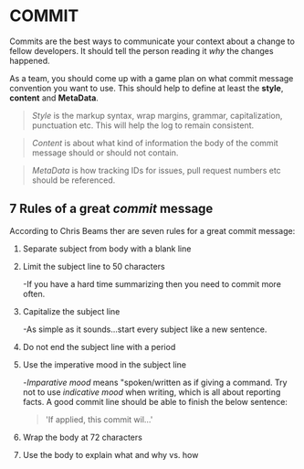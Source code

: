 # COMMIT

Commits are the best ways to communicate your context about a change to fellow developers. It should tell the person reading it *why* the changes happened.

As a team, you should come up with a game plan on what commit message convention you want to use. This should help to define at least the **style**, **content** and **MetaData**. 
> *Style* is the markup syntax, wrap margins, grammar, capitalization, punctuation etc. This will help the log to remain consistent. 

> *Content* is about what kind of information the body of the commit message should or should not contain. 

> *MetaData* is how tracking IDs for issues, pull request numbers etc should be referenced.

## 7 Rules of a great *commit* message

According to Chris Beams ther are seven rules for a great commit message:

1. Separate subject from body with a blank line

2. Limit the subject line to 50 characters

    -If you have a hard time summarizing then you need to commit more often.

3. Capitalize the subject line

    -As simple as it sounds...start every subject like a new sentence.

4. Do not end the subject line with a period

5. Use the imperative mood in the subject line

    -*Imparative mood* means "spoken/written as if giving a command. Try not to use *indicative mood* when writing, which is all about reporting facts. A good commit line should be able to finish the below sentence: 
    > 'If applied, this commit wil...'

6. Wrap the body at 72 characters

7. Use the body to explain what and why vs. how


